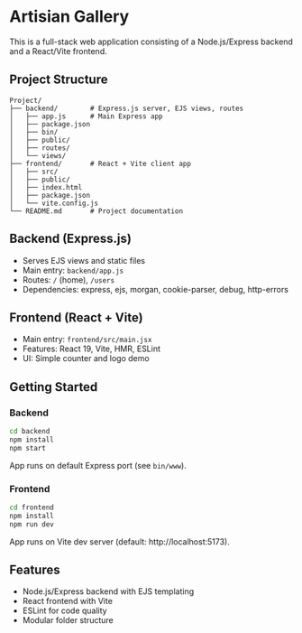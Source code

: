 # Artisian Gallery

This is a full-stack web application consisting of a Node.js/Express backend and a React/Vite frontend.

## Project Structure

```
Project/
├── backend/        # Express.js server, EJS views, routes
│   ├── app.js      # Main Express app
│   ├── package.json
│   ├── bin/
│   ├── public/
│   ├── routes/
│   └── views/
├── frontend/       # React + Vite client app
│   ├── src/
│   ├── public/
│   ├── index.html
│   ├── package.json
│   └── vite.config.js
└── README.md       # Project documentation
```

## Backend (Express.js)
- Serves EJS views and static files
- Main entry: `backend/app.js`
- Routes: `/` (home), `/users`
- Dependencies: express, ejs, morgan, cookie-parser, debug, http-errors

## Frontend (React + Vite)
- Main entry: `frontend/src/main.jsx`
- Features: React 19, Vite, HMR, ESLint
- UI: Simple counter and logo demo

## Getting Started

### Backend
```bash
cd backend
npm install
npm start
```
App runs on default Express port (see `bin/www`).

### Frontend
```bash
cd frontend
npm install
npm run dev
```
App runs on Vite dev server (default: http://localhost:5173).

## Features
- Node.js/Express backend with EJS templating
- React frontend with Vite
- ESLint for code quality
- Modular folder structure
 

 